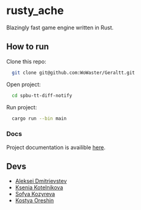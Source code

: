 # rusty_ache
Blazingly fast game engine written in Rust.

## How to run
Clone this repo:
```bash
  git clone git@github.com:WoWaster/Geraltt.git
```
Open project:
```bash
  cd spbu-tt-diff-notify
```
Run project:
```bash
  cargo run --bin main
```

### Docs
Project documentation is availible [here](https://p1onerka.github.io/rusty_ache/rusty_ache/index.html).

## Devs
* [Aleksei Dmitrievstev](https://github.com/admitrievtsev)
* [Ksenia Kotelnikova](https://github.com/p1onerka)
* [Sofya Kozyreva](https://github.com/sofyak0zyreva)
* [Kostya Oreshin](https://github.com/sevenbunu)